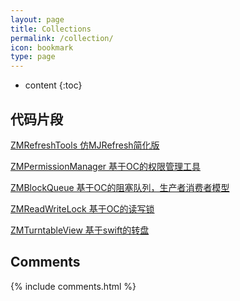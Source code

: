 ```yaml
---
layout: page
title: Collections
permalink: /collection/
icon: bookmark
type: page
---
```


* content
{:toc}

## 代码片段

[ZMRefreshTools 仿MJRefresh简化版](https://github.com/ExistOrLive/pieces-of-code/tree/master/ZMRefreshTools)

[ZMPermissionManager 基于OC的权限管理工具](https://github.com/ExistOrLive/pieces-of-code/tree/master/ZMPermissionManager)

[ZMBlockQueue 基于OC的阻塞队列，生产者消费者模型](https://github.com/ExistOrLive/pieces-of-code/tree/master/ZMBlockQueue)

[ZMReadWriteLock 基于OC的读写锁](https://github.com/ExistOrLive/pieces-of-code/tree/master/ZMReadWriteLock)

[ZMTurntableView 基于swift的转盘](https://github.com/ExistOrLive/pieces-of-code/tree/master/ZMTurntableView)


## Comments

{% include comments.html %}
